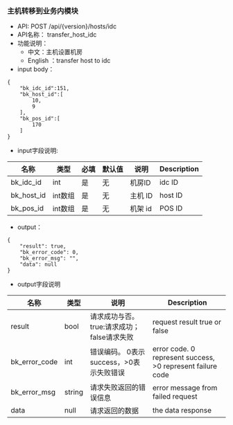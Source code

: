

###  主机转移到业务内模块
* API: POST /api/{version}/hosts/idc
* API名称： transfer_host_idc
* 功能说明：
	* 中文：主机设置机房
	* English ：transfer host to idc
* input body：
```
{
    "bk_idc_id":151,
    "bk_host_id":[
        10,
        9
    ],
    "bk_pos_id":[
        170
    ]
}
```
* input字段说明:

| 名称  | 类型 |必填| 默认值 | 说明 |Description|
| ---  | ---  | --- |---  | --- | ---|
| bk_idc_id| int| 是|无|机房ID |  idc ID|
| bk_host_id| int数组| 是| 无|主机 ID|host ID|
| bk_pos_id| int数组| 是| 无|机架 id| POS ID |



* output：
```
{
    "result": true,
    "bk_error_code": 0,
    "bk_error_msg": "",
    "data": null
}
```

* output字段说明

| 名称  | 类型  | 说明 |Description|
|---|---|---|---|
| result | bool | 请求成功与否。true:请求成功；false请求失败 |request result true or false|
| bk_error_code | int | 错误编码。 0表示success，>0表示失败错误 |error code. 0 represent success, >0 represent failure code |
| bk_error_msg | string | 请求失败返回的错误信息 |error message from failed request|
| data | null | 请求返回的数据 |the data response|
